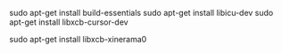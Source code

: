 sudo apt-get install build-essentials 
sudo apt-get install libicu-dev
sudo apt-get install libxcb-cursor-dev

sudo apt-get install libxcb-xinerama0
